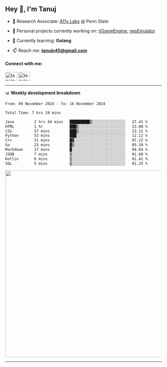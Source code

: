 <h2>Hey 👋, I'm Tanuj</h2>

- 🔬 Research Associate: [A11y Labs](https://a11y.ist.psu.edu/) @ Penn State 

- 🔭 Personal projects currently working on: [tjGameEngine](https://github.com/tanujn45/tjGameEngine), [nesEmulator](https://github.com/tanujn45/nesEmulator)

- 🌱 Currently learning: **Golang**

- 📫 Reach me: **tanujn45@gmail.com**

<h4 align="left">Connect with me:</h4>
<p align="left">
<a href="https://twitter.com/tanujn45" target="blank"><img align="center" src="https://raw.githubusercontent.com/rahuldkjain/github-profile-readme-generator/master/src/images/icons/Social/twitter.svg" alt="tanujn45" height="28" width="38" /></a>
<a href="https://linkedin.com/in/tanujn45" target="blank"><img align="center" src="https://raw.githubusercontent.com/rahuldkjain/github-profile-readme-generator/master/src/images/icons/Social/linked-in-alt.svg" alt="tanujn45" height="28" width="38" /></a>
</p>

-------

📊 **Weekly development breakdown**
<!--START_SECTION:waka-->

```txt
From: 09 November 2024 - To: 16 November 2024

Total Time: 7 hrs 19 mins

Java         2 hrs 44 mins   █████████▒░░░░░░░░░░░░░░░   37.41 %
HTML         1 hr            ███▒░░░░░░░░░░░░░░░░░░░░░   13.80 %
CSS          57 mins         ███▒░░░░░░░░░░░░░░░░░░░░░   13.11 %
Python       53 mins         ███░░░░░░░░░░░░░░░░░░░░░░   12.12 %
C++          31 mins         █▓░░░░░░░░░░░░░░░░░░░░░░░   07.22 %
Go           23 mins         █▒░░░░░░░░░░░░░░░░░░░░░░░   05.39 %
Markdown     17 mins         █░░░░░░░░░░░░░░░░░░░░░░░░   04.04 %
JSON         7 mins          ▒░░░░░░░░░░░░░░░░░░░░░░░░   01.68 %
Kotlin       6 mins          ▒░░░░░░░░░░░░░░░░░░░░░░░░   01.41 %
SQL          5 mins          ▒░░░░░░░░░░░░░░░░░░░░░░░░   01.25 %
```

<!--END_SECTION:waka-->

<img src="https://wakatime.com/share/@018e9abd-1aa4-4aa6-9db7-5ca3b999e810/4650b67a-98aa-46b4-b598-3d8a2451f0df.svg" width="600"/>

-------
